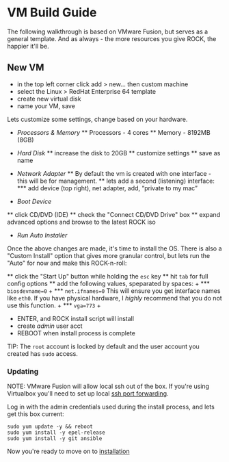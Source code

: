 # VM Build Guide

The following walkthrough is based on VMware Fusion, but serves as a general template.  And as always - the more resources you give ROCK, the happier it'll be.

## New VM 

* in the top left corner click add > new... then custom machine
* select the Linux > RedHat Enterprise 64 template
* create new virtual disk
* name your VM, save

Lets customize some settings, change based on your hardware.

* *Processors & Memory*
** Processors - 4 cores
** Memory - 8192MB (8GB)

* *Hard Disk*
** increase the disk to 20GB
** customize settings
** save as name

* *Network Adapter*
** By default the vm is created with one interface - this will be for management.
** lets add a second (listening) interface:
*** add device (top right), net adapter, add, “private to my mac”

* *Boot Device*

** click CD/DVD (IDE)
** check the "Connect CD/DVD Drive" box
** expand advanced options and browse to the latest ROCK iso

* *Run Auto Installer*

Once the above changes are made, it's time to install the OS.  There is also a "Custom Install" option that gives more granular control, but lets run the "Auto" for now and make this ROCK-n-roll:

** click the "Start Up" button while holding the `esc` key
** hit `tab` for full config options
** add the following values, speparated by spaces: +
*** `biosdevname=0` +
*** `net.ifnames=0` This will ensure you get interface names like `eth0`. If you have physical hardware, I _highly_ recommend that you do not use this function. +
*** `vga=773` +
* ENTER, and ROCK install script will install
* create _*admin*_ user acct
* REBOOT when install process is complete

TIP: The `root` account is locked by default and the user account you created has `sudo` access.

### Updating

NOTE: VMware Fusion will allow local ssh out of the box.  If you're using Virtualbox you'll need to set up local [ssh port forwarding](https://nsrc.org/workshops/2014/btnog/raw-attachment/wiki/Track2Agenda/ex-virtualbox-portforward-ssh.htm).

Log in with the admin credentials used during the install process, and lets get this box current:
```
sudo yum update -y && reboot
sudo yum install -y epel-release
sudo yum install -y git ansible
```

Now you're ready to move on to [installation](../../overview/install.md)
